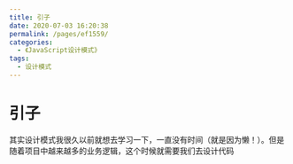 ```yaml
---
title: 引子
date: 2020-07-03 16:20:38
permalink: /pages/ef1559/
categories: 
  - 《JavaScript设计模式》
tags: 
  - 设计模式
---
```

# 引子
其实设计模式我很久以前就想去学习一下，一直没有时间（就是因为懒！）。但是随着项目中越来越多的业务逻辑，这个时候就需要我们去设计代码

<!-- more -->
